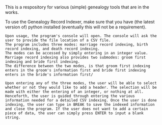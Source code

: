 This is a respository for various (simple) genealogy tools that are in the works.

  To use the Genealogy Record Indexer, make sure that you have (the latest version of) python installed (eventually this will not be a requirement).
  
    Upon usage, the program's console will open. The console will ask the user to provide the file location of a CSV file.
    The program includes three modes: marriage record indexing, birth record indexing, and death record indexing.
    The modes can be accessed by simply entering in an integer value. Marriage record indexing also provides two submodes: groom first indexing and bride first indexing.
    The difference between the two modes, is that groom first indexing enters in the groom's information first and bride first indexing enters in the bride's information first/
    
    Upon entering any of the three modes, the user will be able to select whether or not they would like to add a header. The selection will be made with either the entering of an integer, or nothing at all.
    Henceforth, the user is guided through entering the various information needed for a detailed CSV indexing. Once the user is done indexing, the user can type in BREAK to save the indexed information and close the program. If the user does not want to add a certain piece of data, the user can simply press ENTER to input a blank string.
